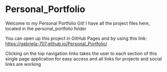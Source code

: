 # Personal_Portfolio

Welcome to my Personal Portfolio Git! I have all the project files here, located in the personal_portfolio folder

You can open up this project in GitHub Pages and by using this link: https://gabriela-707.github.io/Personal_Portfolio/

Clicking on the top navigation links takes the user to each section of this single page application for easy access and all links for projects and social links are working
